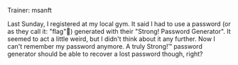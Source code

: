 Trainer:  	msanft

Last Sunday, I registered at my local gym. It said I had to use a password (or as they call it: "flag"🤔) generated with their "Strong! Password Generator". It seemed to act a little weird, but I didn't think about it any further. Now I can't remember my password anymore. A truly Strong!™️ password generator should be able to recover a lost password though, right?
